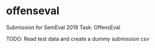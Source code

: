 # offenseval
Submission for SemEval 2019 Task: OffensEval

TODO:
Read test data and create a dummy submission csv
